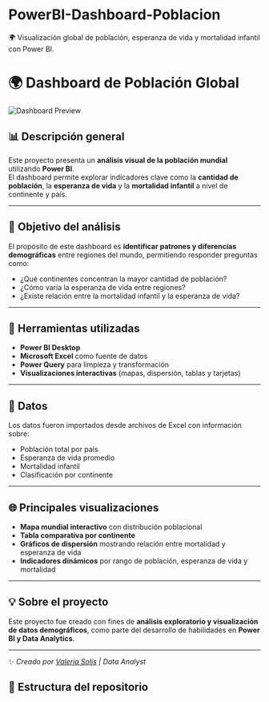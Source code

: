 # PowerBI-Dashboard-Poblacion
🌍 Visualización global de población, esperanza de vida y mortalidad infantil con Power BI.

# 🌍 Dashboard de Población Global

![Dashboard Preview](Capture1.jpg)

## 📊 Descripción general
Este proyecto presenta un **análisis visual de la población mundial** utilizando **Power BI**.  
El dashboard permite explorar indicadores clave como la **cantidad de población**, la **esperanza de vida** y la **mortalidad infantil** a nivel de continente y país.

---

## 🧠 Objetivo del análisis
El propósito de este dashboard es **identificar patrones y diferencias demográficas** entre regiones del mundo, permitiendo responder preguntas como:

- ¿Qué continentes concentran la mayor cantidad de población?  
- ¿Cómo varía la esperanza de vida entre regiones?  
- ¿Existe relación entre la mortalidad infantil y la esperanza de vida?

---

## 🧰 Herramientas utilizadas
- **Power BI Desktop**
- **Microsoft Excel** como fuente de datos
- **Power Query** para limpieza y transformación
- **Visualizaciones interactivas** (mapas, dispersión, tablas y tarjetas)

---

## 🧾 Datos
Los datos fueron importados desde archivos de Excel con información sobre:
- Población total por país  
- Esperanza de vida promedio  
- Mortalidad infantil  
- Clasificación por continente  

---

## 🌐 Principales visualizaciones
- **Mapa mundial interactivo** con distribución poblacional  
- **Tabla comparativa por continente**  
- **Gráficos de dispersión** mostrando relación entre mortalidad y esperanza de vida  
- **Indicadores dinámicos** por rango de población, esperanza de vida y mortalidad

---


## 💡 Sobre el proyecto
Este proyecto fue creado con fines de **análisis exploratorio y visualización de datos demográficos**, como parte del desarrollo de habilidades en **Power BI y Data Analytics**.

---

✨ *Creado por [Valeria Solís](https://github.com/val-solis16) | Data Analyst*


## 📂 Estructura del repositorio
